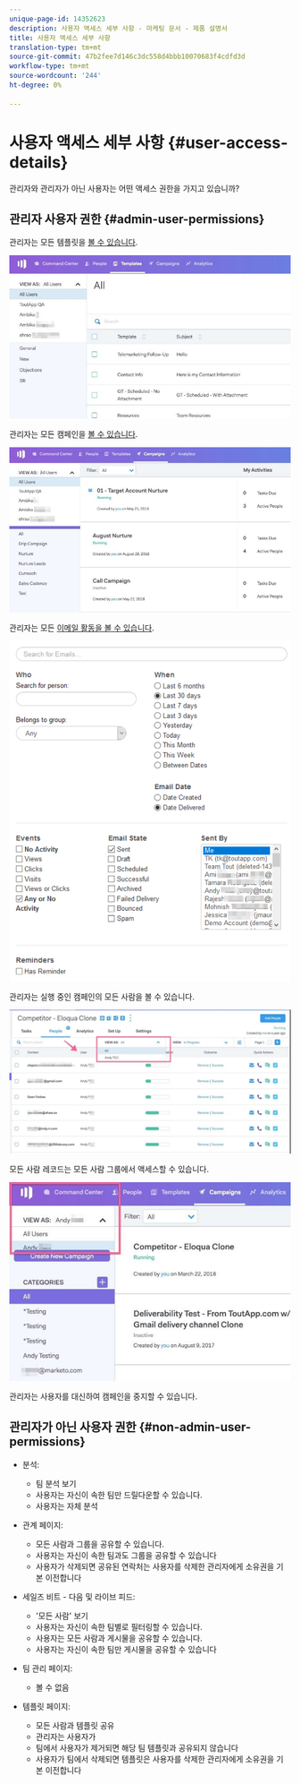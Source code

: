 ```yaml
---
unique-page-id: 14352623
description: 사용자 액세스 세부 사항 - 마케팅 문서 - 제품 설명서
title: 사용자 액세스 세부 사항
translation-type: tm+mt
source-git-commit: 47b2fee7d146c3dc558d4bbb10070683f4cdfd3d
workflow-type: tm+mt
source-wordcount: '244'
ht-degree: 0%

---
```



# 사용자 액세스 세부 사항 {#user-access-details}

관리자와 관리자가 아닌 사용자는 어떤 액세스 권한을 가지고 있습니까?

## 관리자 사용자 권한 {#admin-user-permissions}

관리자는 모든 템플릿을 [볼 수 있습니다](http://docs.marketo.com/x/OYAXAQ).

![](assets/templates.jpg)

관리자는 모든 캠페인을 [볼 수 있습니다](http://docs.marketo.com/x/N4AXAQ).

![](assets/campaigns.jpg)

관리자는 모든 [이메일 활동을 볼 수 있습니다](http://docs.marketo.com/x/SYAXAQ).

![](assets/email-activity.png)

관리자는 실행 중인 캠페인의 모든 사람을 볼 수 있습니다.

![](assets/running.jpg)

모든 사람 레코드는 모든 사람 그룹에서 액세스할 수 있습니다.

![](assets/viewed.jpg)

관리자는 사용자를 대신하여 캠페인을 중지할 수 있습니다.

## 관리자가 아닌 사용자 권한 {#non-admin-user-permissions}

* 분석:

   * 팀 분석 보기
   * 사용자는 자신이 속한 팀만 드릴다운할 수 있습니다.
   * 사용자는 자체 분석

* 관계 페이지:

   * 모든 사람과 그룹을 공유할 수 있습니다.
   * 사용자는 자신이 속한 팀과도 그룹을 공유할 수 있습니다
   * 사용자가 삭제되면 공유된 연락처는 사용자를 삭제한 관리자에게 소유권을 기본 이전합니다

* 세일즈 비트 - 다음 및 라이브 피드:

   * &#39;모든 사람&#39; 보기
   * 사용자는 자신이 속한 팀별로 필터링할 수 있습니다.
   * 사용자는 모든 사람과 게시물을 공유할 수 있습니다.
   * 사용자는 자신이 속한 팀만 게시물을 공유할 수 있습니다

* 팀 관리 페이지:

   * 볼 수 없음

* 템플릿 페이지:

   * 모든 사람과 템플릿 공유
   * 관리자는 사용자가
   * 팀에서 사용자가 제거되면 해당 팀 템플릿과 공유되지 않습니다
   * 사용자가 팀에서 삭제되면 템플릿은 사용자를 삭제한 관리자에게 소유권을 기본 이전합니다

